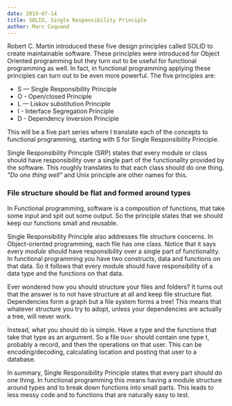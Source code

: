 ```yaml
---
date: 2019-07-14
title: SOLID, Single Responsibility Principle
author: Marc Coquand
---
```


Robert C. Martin introduced these five design principles called SOLID to create
maintainable software. These principles were introduced for Object Oriented
programming but they turn out to be useful for functional programming as well.
In fact, in functional programming applying these principles can turn out to be
even more powerful. The five principles are:

- S — Single Responsibility Principle
- O - Open/closed Principle
- L — Liskov substitution Principle
- I - Interface Segregation Principle
- D - Dependency Inversion Principle

This will be a five part series where I translate each of the concepts to
functional programming, starting with S for Single Responsibility Principle.

Single Responsibility Principle (SRP) states that every module or class should
have responsibility over a single part of the functionality provided by the
software. This roughly translates to that each class should do one thing. _"Do
one thing well"_ and Unix principle are other names for this.

### File structure should be flat and formed around types

In Functional programming, software is a composition of functions, that take
some input and spit out some output. So the principle states that we should keep
our functions small and reusable.

Single Responsibility Principle also addresses file structure concerns. In
Object-oriented programming, each file has one class. Notice that it says every
_module_ should have responsibility over a single part of functionality. In
functional programming you have two constructs, data and functions on that data.
So it follows that every module should have responsibility of a data type and
the functions on that data.

Ever wondered how you should structure your files and folders? It turns out that
the answer is to not have structure at all and keep file structure flat.
Dependencies form a graph but a file system forms a tree! This means that
whatever structure you try to adopt, unless your dependencies are actually a
tree, will never work.

Instead, what you should do is simple. Have a type and the functions that take
that type as an argument. So a file `User` should contain one type t, probably a
record, and then the operations on that user. This can be encoding/decoding,
calculating location and posting that user to a database.

In summary, Single Responsibility Principle states that every part should do one
thing. In functional programming this means having a module structure around
types and to break down functions into small parts. This leads to less messy
code and to functions that are naturally easy to test.
